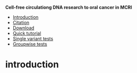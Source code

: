 <!-- markdown-toc start - Don't edit this section. Run M-x markdown-toc-refresh-toc -->
**Cell-free circulationg DNA research to oral cancer in MCRI**
- [Introduction](#introduction)
- [Citation](#citation)
- [Download](#download)
- [Quick tutorial](#quick-tutorial)
 - [Single variant tests](#single-variant-tests)
 - [Groupwise tests](#groupwise-tests)

# introduction
